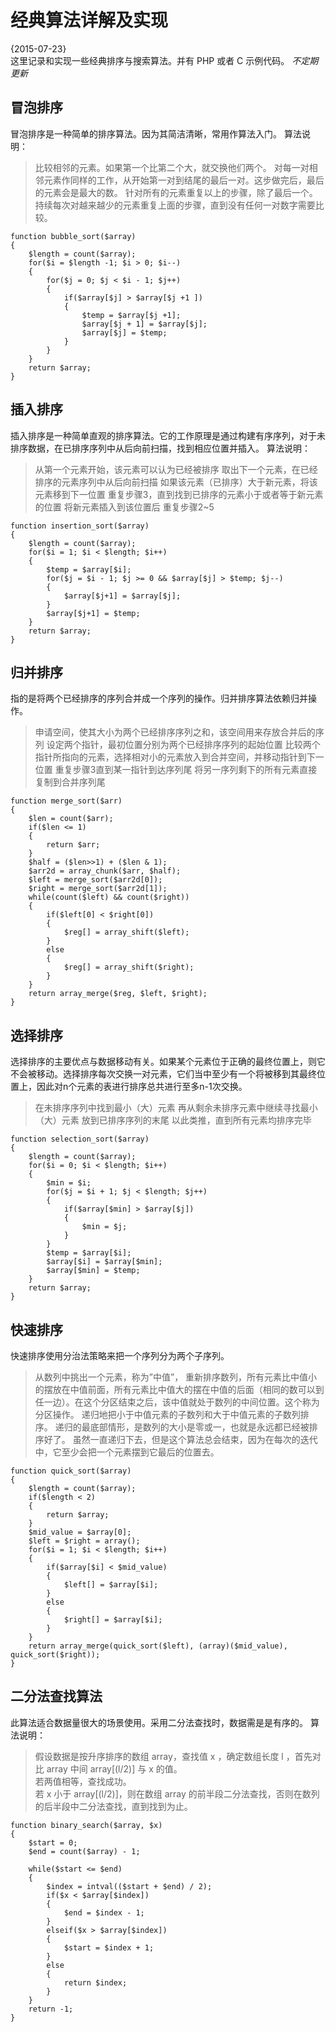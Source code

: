 # 经典算法详解及实现
{2015-07-23}    
这里记录和实现一些经典排序与搜索算法。并有 PHP 或者 C 示例代码。
*不定期更新*

## 冒泡排序
冒泡排序是一种简单的排序算法。因为其简洁清晰，常用作算法入门。
算法说明：
> 比较相邻的元素。如果第一个比第二个大，就交换他们两个。
> 对每一对相邻元素作同样的工作，从开始第一对到结尾的最后一对。这步做完后，最后的元素会是最大的数。
> 针对所有的元素重复以上的步骤，除了最后一个。
> 持续每次对越来越少的元素重复上面的步骤，直到没有任何一对数字需要比较。

    function bubble_sort($array)
    {
    	$length = count($array);
    	for($i = $length -1; $i > 0; $i--)
    	{
    		for($j = 0; $j < $i - 1; $j++)
    		{
    			if($array[$j] > $array[$j +1 ])
    			{
    				$temp = $array[$j +1];
    				$array[$j + 1] = $array[$j];
    				$array[$j] = $temp;
    			}
    		}
    	}
    	return $array;
    }


## 插入排序
插入排序是一种简单直观的排序算法。它的工作原理是通过构建有序序列，对于未排序数据，在已排序序列中从后向前扫描，找到相应位置并插入。
算法说明：
> 从第一个元素开始，该元素可以认为已经被排序
> 取出下一个元素，在已经排序的元素序列中从后向前扫描
> 如果该元素（已排序）大于新元素，将该元素移到下一位置
> 重复步骤3，直到找到已排序的元素小于或者等于新元素的位置
> 将新元素插入到该位置后
> 重复步骤2~5


    function insertion_sort($array)
    {
    	$length = count($array);
    	for($i = 1; $i < $length; $i++)
    	{
    		$temp = $array[$i];
    		for($j = $i - 1; $j >= 0 && $array[$j] > $temp; $j--)
    		{
    			$array[$j+1] = $array[$j];
    		}
    		$array[$j+1] = $temp;
    	}
    	return $array;
    }


## 归并排序 
指的是将两个已经排序的序列合并成一个序列的操作。归并排序算法依赖归并操作。

> 申请空间，使其大小为两个已经排序序列之和，该空间用来存放合并后的序列
> 设定两个指针，最初位置分别为两个已经排序序列的起始位置
> 比较两个指针所指向的元素，选择相对小的元素放入到合并空间，并移动指针到下一位置
> 重复步骤3直到某一指针到达序列尾
> 将另一序列剩下的所有元素直接复制到合并序列尾


    function merge_sort($arr)
    {
    	$len = count($arr);
    	if($len <= 1)
    	{
    		return $arr;
    	}
    	$half = ($len>>1) + ($len & 1);
    	$arr2d = array_chunk($arr, $half);
    	$left = merge_sort($arr2d[0]);
    	$right = merge_sort($arr2d[1]);
    	while(count($left) && count($right))
    	{
    		if($left[0] < $right[0])
    		{
    			$reg[] = array_shift($left);
    		}
    		else
    		{
    			$reg[] = array_shift($right);
    		}
    	}
    	return array_merge($reg, $left, $right);
    }


## 选择排序
选择排序的主要优点与数据移动有关。如果某个元素位于正确的最终位置上，则它不会被移动。选择排序每次交换一对元素，它们当中至少有一个将被移到其最终位置上，因此对n个元素的表进行排序总共进行至多n-1次交换。

> 在未排序序列中找到最小（大）元素
> 再从剩余未排序元素中继续寻找最小（大）元素
> 放到已排序序列的末尾
> 以此类推，直到所有元素均排序完毕


    function selection_sort($array)
    {
    	$length = count($array);
    	for($i = 0; $i < $length; $i++)
    	{
    		$min = $i;
    		for($j = $i + 1; $j < $length; $j++)
    		{
    			if($array[$min] > $array[$j])
    			{
    				$min = $j;
    			}
    		}
    		$temp = $array[$i];
    		$array[$i] = $array[$min];
    		$array[$min] = $temp;
    	}
    	return $array;
    }


## 快速排序
快速排序使用分治法策略来把一个序列分为两个子序列。

> 从数列中挑出一个元素，称为”中值”，
> 重新排序数列，所有元素比中值小的摆放在中值前面，所有元素比中值大的摆在中值的后面（相同的数可以到任一边）。在这个分区结束之后，该中值就处于数列的中间位置。这个称为分区操作。
> 递归地把小于中值元素的子数列和大于中值元素的子数列排序。
> 递归的最底部情形，是数列的大小是零或一，也就是永远都已经被排序好了。
虽然一直递归下去，但是这个算法总会结束，因为在每次的迭代中，它至少会把一个元素摆到它最后的位置去。


    function quick_sort($array)
    {
    	$length = count($array);
    	if($length < 2)
    	{
    		return $array;
    	}
    	$mid_value = $array[0];
    	$left = $right = array();
    	for($i = 1; $i < $length; $i++)
    	{
    		if($array[$i] < $mid_value)
    		{
    			$left[] = $array[$i];
    		}
    		else
    		{
    			$right[] = $array[$i];
    		}
    	}
    	return array_merge(quick_sort($left), (array)($mid_value), quick_sort($right));
    }


## 二分法查找算法

此算法适合数据量很大的场景使用。采用二分法查找时，数据需是是有序的。
算法说明：
> 假设数据是按升序排序的数组 array，查找值 x ，确定数组长度 l ，首先对比 array 中间 array[(l/2)] 与 x 的值。  
> 若两值相等，查找成功。  
> 若 x 小于 array[(l/2)]，则在数组 array 的前半段二分法查找，否则在数列的后半段中二分法查找，直到找到为止。


    function binary_search($array, $x)
    {
        $start = 0;
        $end = count($array) - 1;
    
        while($start <= $end)
        {
            $index = intval(($start + $end) / 2);
            if($x < $array[$index])
            {
                $end = $index - 1;
            }
            elseif($x > $array[$index])
            {
                $start = $index + 1;
            }
            else
            {
                return $index;
            }
        }
        return -1;
    }

